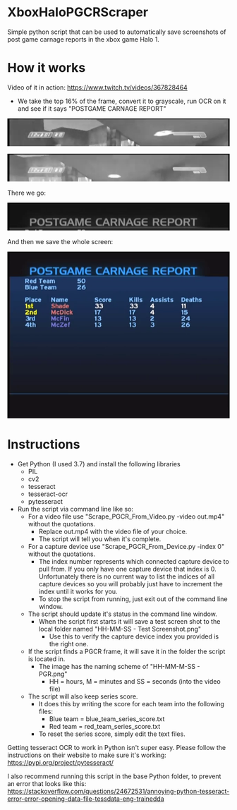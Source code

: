# XboxHaloPGCRScraper
Simple python script that can be used to automatically save screenshots of post game carnage reports in the xbox game Halo 1.

# How it works

Video of it in action: https://www.twitch.tv/videos/367828464

- We take the top 16% of the frame, convert it to grayscale, run OCR on it and see if it says "POSTGAME CARNAGE REPORT"

![Nope](https://raw.githubusercontent.com/CYRiXplaysHalo/XboxHaloPGCRScraper/master/13844.png)

![Nope](https://raw.githubusercontent.com/CYRiXplaysHalo/XboxHaloPGCRScraper/master/11312.png)

There we go:

![Yup!](https://raw.githubusercontent.com/CYRiXplaysHalo/XboxHaloPGCRScraper/master/10096.png)

And then we save the whole screen:

![Perfect!](https://raw.githubusercontent.com/CYRiXplaysHalo/XboxHaloPGCRScraper/master/4_21.png)

# Instructions

- Get Python (I used 3.7) and install the following libraries
  - PIL
  - cv2
  - tesseract
  - tesseract-ocr
  - pytesseract
- Run the script via command line like so:
  - For a video file use "Scrape_PGCR_From_Video.py -video out.mp4" without the quotations. 
    - Replace out.mp4 with the video file of your choice.
    - The script will tell you when it's complete.
  - For a capture device use "Scrape_PGCR_From_Device.py -index 0" without the quotations. 
    - The index number represents which connected capture device to pull from. If you only have one capture device that index is 0. Unfortunately there is no current way to list the indices of all capture devices so you will probably just have to increment the index until it works for you.
    - To stop the script from running, just exit out of the command line window.
  - The script should update it's status in the command line window.
    - When the script first starts it will save a test screen shot to the local folder named "HH-MM-SS - Test Screenshot.png"
      - Use this to verify the capture device index you provided is the right one.
  - If the script finds a PGCR frame, it will save it in the folder the script is located in.
    - The image has the naming scheme of "HH-MM-M-SS - PGR.png" 
      - HH = hours, M = minutes and SS = seconds (into the video file)
  - The script will also keep series score.
    - It does this by writing the score for each team into the following files:
      - Blue team = blue_team_series_score.txt
      - Red team = red_team_series_score.txt
    - To reset the series score, simply edit the text files.

Getting tesseract OCR to work in Python isn't super easy. Please follow the instructions on their website to make sure it's working: https://pypi.org/project/pytesseract/

I also recommend running this script in the base Python folder, to prevent an error that looks like this: https://stackoverflow.com/questions/24672531/annoying-python-tesseract-error-error-opening-data-file-tessdata-eng-trainedda
